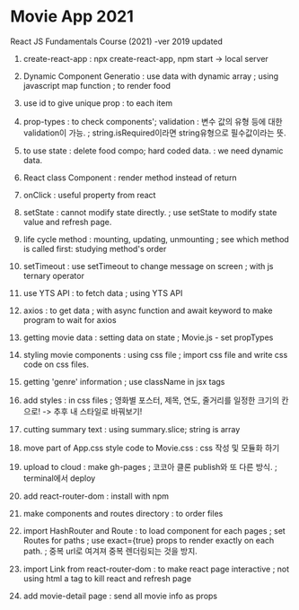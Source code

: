 # Movie App 2021

React JS Fundamentals Course (2021)
-ver 2019 updated

1. create-react-app
   : npx create-react-app, npm start -> local server

2. Dynamic Component Generatio
   : use data with dynamic array
   ; using javascript map function
   ; to render food

3. use id to give unique prop
   : to each item

4. prop-types
   : to check components'; validation
   : 변수 값의 유형 등에 대한 validation이 가능.
   ; string.isRequired이라면 string유형으로 필수값이라는 뜻.

5. to use state
   : delete food compo; hard coded data.
   : we need dynamic data.

6. React class Component
   : render method instead of return

7. onClick
   : useful property from react

8. setState
   : cannot modify state directly.
   ; use setState to modify state value and refresh page.

9. life cycle method
   : mounting, updating, unmounting
   ; see which method is called first: studying method's order

10. setTimeout
    : use setTimeout to change message on screen
    ; with js ternary operator

11. use YTS API
    : to fetch data
    ; using YTS API

12. axios
    : to get data
    ; with async function and await keyword to make program to wait for axios

13. getting movie data
    : setting data on state
    ; Movie.js - set propTypes

14. styling movie components
    : using css file
    ; import css file and write css code on css files.

15. getting 'genre' information
    ; use className in jsx tags

16. add styles
    : in css files
    ; 영화별 포스터, 제목, 연도, 줄거리를 일정한 크기의 칸으로!
    -> 추후 내 스타일로 바꿔보기!

17. cutting summary text
    : using summary.slice; string is array

18. move part of App.css style code to Movie.css
    : css 작성 및 모듈화 하기

19. upload to cloud
    : make gh-pages
    ; 코코아 클론 publish와 또 다른 방식.
    ; terminal에서 deploy

20. add react-router-dom
    : install with npm

21. make components and routes directory
    : to order files

22. import HashRouter and Route
    : to load component for each pages
    ; set Routes for paths
    ; use exact={true} props to render exactly on each path.
    ; 중복 url로 여겨져 중복 렌더링되는 것을 방지.

23. import Link from react-router-dom
    : to make react page interactive
    ; not using html a tag to kill react and refresh page

24. add movie-detail page
    : send all movie info as props
